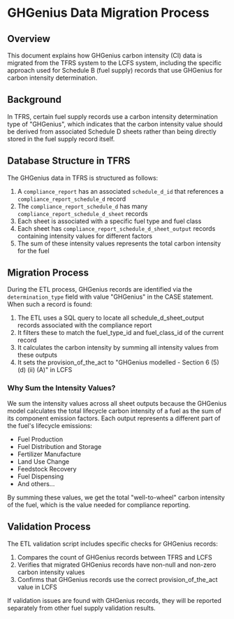 # GHGenius Data Migration Process

## Overview

This document explains how GHGenius carbon intensity (CI) data is migrated from the TFRS system to the LCFS system, including the specific approach used for Schedule B (fuel supply) records that use GHGenius for carbon intensity determination.

## Background

In TFRS, certain fuel supply records use a carbon intensity determination type of "GHGenius", which indicates that the carbon intensity value should be derived from associated Schedule D sheets rather than being directly stored in the fuel supply record itself.

## Database Structure in TFRS

The GHGenius data in TFRS is structured as follows:

1. A `compliance_report` has an associated `schedule_d_id` that references a `compliance_report_schedule_d` record
2. The `compliance_report_schedule_d` has many `compliance_report_schedule_d_sheet` records
3. Each sheet is associated with a specific fuel type and fuel class
4. Each sheet has `compliance_report_schedule_d_sheet_output` records containing intensity values for different factors
5. The sum of these intensity values represents the total carbon intensity for the fuel

## Migration Process

During the ETL process, GHGenius records are identified via the `determination_type` field with value "GHGenius" in the CASE statement. When such a record is found:

1. The ETL uses a SQL query to locate all schedule_d_sheet_output records associated with the compliance report
2. It filters these to match the fuel_type_id and fuel_class_id of the current record
3. It calculates the carbon intensity by summing all intensity values from these outputs
4. It sets the provision_of_the_act to "GHGenius modelled - Section 6 (5) (d) (ii) (A)" in LCFS

### Why Sum the Intensity Values?

We sum the intensity values across all sheet outputs because the GHGenius model calculates the total lifecycle carbon intensity of a fuel as the sum of its component emission factors. Each output represents a different part of the fuel's lifecycle emissions:

- Fuel Production
- Fuel Distribution and Storage
- Fertilizer Manufacture
- Land Use Change
- Feedstock Recovery
- Fuel Dispensing
- And others...

By summing these values, we get the total "well-to-wheel" carbon intensity of the fuel, which is the value needed for compliance reporting.

## Validation Process

The ETL validation script includes specific checks for GHGenius records:

1. Compares the count of GHGenius records between TFRS and LCFS
2. Verifies that migrated GHGenius records have non-null and non-zero carbon intensity values
3. Confirms that GHGenius records use the correct provision_of_the_act value in LCFS

If validation issues are found with GHGenius records, they will be reported separately from other fuel supply validation results.